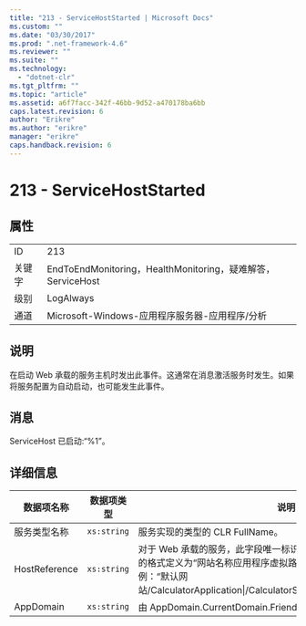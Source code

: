 ```yaml
---
title: "213 - ServiceHostStarted | Microsoft Docs"
ms.custom: ""
ms.date: "03/30/2017"
ms.prod: ".net-framework-4.6"
ms.reviewer: ""
ms.suite: ""
ms.technology: 
  - "dotnet-clr"
ms.tgt_pltfrm: ""
ms.topic: "article"
ms.assetid: a6f7facc-342f-46bb-9d52-a470178ba6bb
caps.latest.revision: 6
author: "Erikre"
ms.author: "erikre"
manager: "erikre"
caps.handback.revision: 6
---
```

# 213 - ServiceHostStarted
## 属性  
  
|||  
|-|-|  
|ID|213|  
|关键字|EndToEndMonitoring，HealthMonitoring，疑难解答，ServiceHost|  
|级别|LogAlways|  
|通道|Microsoft\-Windows\-应用程序服务器\-应用程序\/分析|  
  
## 说明  
 在启动 Web 承载的服务主机时发出此事件。这通常在消息激活服务时发生。如果将服务配置为自动启动，也可能发生此事件。  
  
## 消息  
 ServiceHost 已启动:“%1”。  
  
## 详细信息  
  
|数据项名称|数据项类型|说明|  
|-----------|-----------|--------|  
|服务类型名称|`xs:string`|服务实现的类型的 CLR FullName。|  
|HostReference|`xs:string`|对于 Web 承载的服务，此字段唯一标识 Web 层次结构中的服务。此字段的格式定义为“网站名称应用程序虚拟路径&#124;服务虚拟路径&#124;服务名称”。示例：“默认网站\/CalculatorApplication&#124;\/CalculatorService.svc&#124;CalculatorService”。|  
|AppDomain|`xs:string`|由 AppDomain.CurrentDomain.FriendlyName 返回的字符串。|